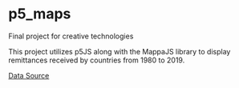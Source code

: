 # p5_maps
Final project for creative technologies

This project utilizes p5JS along with the MappaJS library to display remittances received by countries from 1980 to 2019.

[Data Source](https://www.knomad.org/data/remittances)
